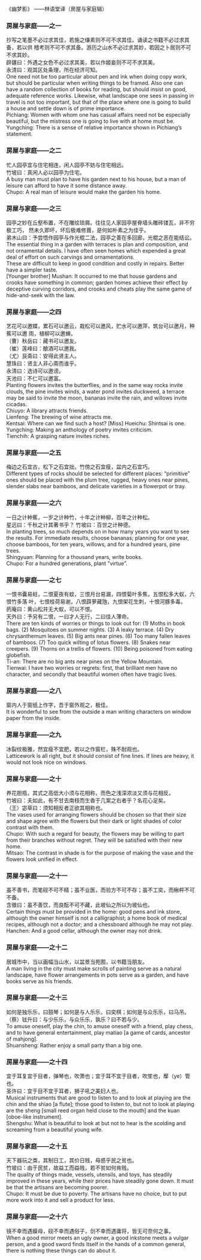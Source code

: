 《幽梦影》 ——林语堂译（房屋与家庭辑）


### 房屋与家庭——之一

抄写之笔墨不必过求其佳，若施之缣素则不可不求其佳。诵读之书籍不必过求其备，若以供
稽考则不可不求其备。游历之山水不必过求其妙，若因之卜居则不可不求其妙。  
辟疆曰：外遇之女色不必过求其美，若以作姬妾则不可不求其美。  
永清曰：观其区处条理，所在经济可知。  
One need not be too particular about pen and ink when doing copy work, but should be particular
when writing things to be framed. Also one can have a random collection of books for reading, but
should insist on good, adequate reference works. Likewise, what landscape one sees in passing in
travel is not too important, but that of the place where one is going to build a house and settle
down is of prime importance.  
Pichiang: Women with whom one has casual affairs need not be especially beautiful, but the
mistress one is going to live with at home must be.  
Yungching: There is a sense of relative importance shown in Pichiang’s statement.  

### 房屋与家庭——之二

忙人园亭宜与住宅相连，闲人园亭不妨与住宅相远。  
竹坡曰：真闲人必以园亭为住宅。  
A busy man must plan to have his garden next to his house, but a man of leisure can afford to have
it some distance away.  
Chupo: A real man of leisure would make the garden his home.  

### 房屋与家庭——之三

园亭之妙在丘壑布置，不在雕绘琐屑。往往见人家园亭屋脊墙头雕砖镂瓦，非不穷极工巧，
然未久即坏，坏后极难修葺，是何如朴素之为佳乎。  
弟木山曰：予尝悟作园亭与作光棍二法，园亭之善在多回廊，光棍之恶在能结讼。  
The essential thing in a garden with terraces is plan and composition, and not ornamental details. I
have often seen homes which expended a great deal of effort on such carvings and ornamentations.  
These are difficult to keep in good condition and costly in repairs. Better have a simpler taste.  
[Younger brother] Mushan: It occurred to me that house gardens and crooks have something in
common; garden homes achieve their effect by deceptive curving corridors, and crooks and cheats
play the same game of hide-and-seek with the law.  

### 房屋与家庭——之四

艺花可以邀蝶，累石可以邀云，栽松可以邀风，贮水可以邀萍，筑台可以邀月，种蕉可以邀
雨，植柳可以邀蝉。  
（曹）秋岳曰：藏书可以邀友。  
（崔）莲峰曰：酿酒可以邀我。  
（尤）艮斋曰：安得此贤主人。  
慧珠曰：贤主人非心斋而谁乎。  
永清曰：选诗可以邀谤。  
天池曰：不仁可以邀富。  
Planting flowers invites the butterflies, and in the same way rocks invite clouds, the pine invites
winds, a water pond invites duckweed, a terrace may be said to invite the moon, bananas invite the
rain, and willows invite cicadas.  
Chiuyo: A library attracts friends.  
Lienfeng: The brewing of wine attracts me.  
Kentsai: Where can we find such a host?
[Miss] Hueichu: Shintsai is one.  
Yungching: Making an anthology of poetry invites criticism.  
Tienchih: A grasping nature invites riches.  

### 房屋与家庭——之五

梅边之石宜古，松下之石宜拙，竹傍之石宜瘦，盆内之石宜巧。  
Different types of rocks should be selected for different places: “primitive” ones should be placed
with the plum tree, rugged, heavy ones near pines, slender slabs near bamboos, and delicate
varieties in a flowerpot or tray.  

### 房屋与家庭——之六

一日之计种蕉，一岁之计种竹，十年之计种柳，百年之计种松。  
星远曰：千秋之计其著书乎？
竹坡曰：百世之计种德。  
In planting trees, so much depends on in how many years you want to see the results. For
immediate results, choose bananas; planning for one year, choose bamboos, for ten years, willows,
and for a hundred years, pine trees.  
Shingyuan: Planning for a thousand years, write books.  
Chupo: For a hundred generations, plant ”virtue”.  

### 房屋与家庭——之七

一恨书囊易蛀，二恨夏夜有蚊，三恨月台易漏，四恨菊叶多焦，五恨松多大蚁，六恨竹多落
叶，七恨桂荷易谢，八恨薜萝藏虺，九恨架花生刺，十恨河豚多毒。  
菂庵曰：黄山松并无大蚁，可以不恨。  
天外曰：予另有二恨，一曰才人无行，二曰佳人薄命。  
There are ten kinds of worries or things to look out for: (1) Moths in book bags. (2) Mosquitoes on
summer nights. (3) A leaky terrace. (4) Dry chrysanthemum leaves. (5) Big ants near pines. (6)
Too many fallen leaves of bamboos. (7) Too quick wilting of lotus flowers. (8) Snakes near
creepers. (9) Thorns on a trellis of flowers. (10) Being poisoned from eating globefish.  
Ti-an: There are no big ants near pines on the Yellow Mountain.  
Tienwai: I have two worries or regrets: first, that brilliant men have no character, and secondly
that beautiful women often have tragic lives.  

### 房屋与家庭——之八

窗内人于窗纸上作字，吾于窗外观之，极佳。  
It is wonderful to see from the outside a man writing characters on window paper from the inside.  

### 房屋与家庭——之九

冰裂纹极雅，然宜瘦不宜肥，若以之作窗栏，殊不耐观也。  
Latticework is all right, but it should consist of fine lines. If lines are heavy, it would not look nice
on windows.  

### 房屋与家庭——之十

养花胆瓶，其式之高低大小须与花相称，而色之浅深浓淡又须与花相反。  
竹坡曰：夫如此，有不甘去南枝而生香于几案之右者乎？名花心足矣。  
（王）宓草曰：须知相反者正欲其相称也。  
The vases used for arranging flowers should be chosen so that their size and shape agree with the
flowers but their dark or light shades of color contrast with them.  
Chupo: With such a regard for beauty, the flowers may be willing to part from their branches
without regret. They will be satisfied with their new home.  
Mitsao: The contrast in shade is for the purpose of making the vase and the flowers look unified in
effect.  

### 房屋与家庭——之十一

虽不善书，而笔砚不可不精；虽不业医，而验方不可不存；虽不工奕，而楸枰不可不备。  
含徵曰：虽不善饮，而良酝不可不藏，此坡仙之所以为坡仙也。  
Certain things must be provided in the home: good pens and ink stone, although the owner himself
is not a calligraphist; a home book of medical recipes, although not a doctor; and a chessboard
although he may not play.  
Hanchen: And a good cellar, although the owner may not drink.  

### 房屋与家庭——之十二

居城市中，当以画幅当山水，以盆景当苑囿，以书籍当朋友。  
A man living in the city must make scrolls of painting serve as a natural landscape, have flower
arrangements in pots serve as a garden, and have books serve as his friends.  

### 房屋与家庭——之十三

如何是独乐乐，曰鼓琴；如何是与人乐乐，曰奕棋；如何是与众乐乐，曰马吊。  
（蔡）铉升曰：与少乐乐，与众乐乐，孰乐？曰不若与少。  
To amuse oneself, play the chin, to amuse oneself with a friend, play chess, and to have general
entertainment, play matiao [a game of cards, ancestor of mahjong].  
Shuansheng: Rather enjoy a small party than a big one.  

### 房屋与家庭——之十四

宜于耳复宜于目者，弹琴也，吹萧也；宜于耳不宜于目者，吹笙也，擪（ye）管也。  
圣许曰：宜于目不宜于耳者，狮子吼之美妇人也。  
Musical instruments that are good to listen to and to look at playing are the chin and the shiao [a
flute]; those good to listen to, but not to look at playing are the sheng [small reed organ held close
to the mouth] and the kuan [oboe-like instrument].  
Shengshu: What is beautiful to look at but not to hear is the scolding and screaming from a
beautiful young wife.  

### 房屋与家庭——之十五

天下器玩之类，其制日工，其价日贱，毋惑乎民之贫也。  
竹坡曰：由于民贫，故益工而益贱，若不贫如何肯贱。  
The quality of things made, vessels, utensils, and toys, has steadily improved in these years, while
their prices have steadily gone down. It must be that the artisans are becoming poorer.  
Chupo: It must be due to poverty. The artisans have no choice, but to put more work into it and
sell a product for less.  

### 房屋与家庭——之十六

镜不幸而遇嫫母，砚不幸而遇俗子，剑不幸而遇庸将，皆无可奈何之事。  
When a good mirror meets an ugly owner, a good inkstone meets a vulgar person, and a good
sword finds itself in the hands of a common general, there is nothing these things can do about it.  
